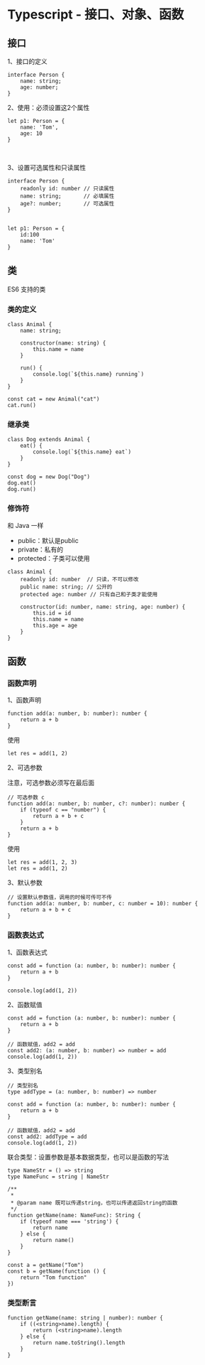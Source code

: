 # Typescript - 接口、对象、函数

## 接口

1、接口的定义

```
interface Person {
    name: string;
    age: number;
}
```



2、使用：必须设置这2个属性

```
let p1: Person = {
    name: 'Tom',
    age: 10
}
```

​	

3、设置可选属性和只读属性

```
interface Person {
    readonly id: number // 只读属性
    name: string;       // 必填属性
    age?: number;       // 可选属性
}


let p1: Person = {
    id:100
    name: 'Tom'
}
```



## 类

ES6 支持的类

### 类的定义

```
class Animal {
    name: string;

    constructor(name: string) {
        this.name = name
    }

    run() {
        console.log(`${this.name} running`)
    }
}

const cat = new Animal("cat")
cat.run()
```



### 继承类

```
class Dog extends Animal {
    eat() {
        console.log(`${this.name} eat`)
    }
}

const dog = new Dog("Dog")
dog.eat()
dog.run()
```

### 修饰符

和 Java 一样

- public：默认是public
- private：私有的
- protected：子类可以使用

```
class Animal {
    readonly id: number  // 只读，不可以修改
    public name: string; // 公开的
    protected age: number // 只有自己和子类才能使用

    constructor(id: number, name: string, age: number) {
        this.id = id
        this.name = name
        this.age = age
    }
}
```



## 函数

### 函数声明

1、函数声明

```
function add(a: number, b: number): number {
    return a + b
}
```

使用

```
let res = add(1, 2)
```



2、可选参数

注意，可选参数必须写在最后面

```
// 可选参数 c
function add(a: number, b: number, c?: number): number {
    if (typeof c == "number") {
        return a + b + c
    }
    return a + b
}
```



使用

```
let res = add(1, 2, 3)
let res = add(1, 2)
```



3、默认参数

```
// 设置默认参数值，调用的时候可传可不传
function add(a: number, b: number, c: number = 10): number {
    return a + b + c
}
```



### 函数表达式

1、函数表达式

```
const add = function (a: number, b: number): number {
    return a + b
}

console.log(add(1, 2))
```



2、函数赋值

```
const add = function (a: number, b: number): number {
    return a + b
}

// 函数赋值，add2 = add
const add2: (a: number, b: number) => number = add
console.log(add(1, 2))
```



3、类型别名

```
// 类型别名
type addType = (a: number, b: number) => number

const add = function (a: number, b: number): number {
    return a + b
}

// 函数赋值，add2 = add
const add2: addType = add
console.log(add(1, 2))
```



联合类型：设置参数是基本数据类型，也可以是函数的写法

```
type NameStr = () => string
type NameFunc = string | NameStr

/**
 * 
 * @param name 既可以传递string，也可以传递返回string的函数
 */
function getName(name: NameFunc): String {
    if (typeof name === 'string') {
        return name
    } else {
        return name()
    }
}

const a = getName("Tom")
const b = getName(function () {
    return "Tom function"
})
```



### 类型断言

```
function getName(name: string | number): number {
    if ((<string>name).length) {
        return (<string>name).length
    } else {
        return name.toString().length
    }
}
```


